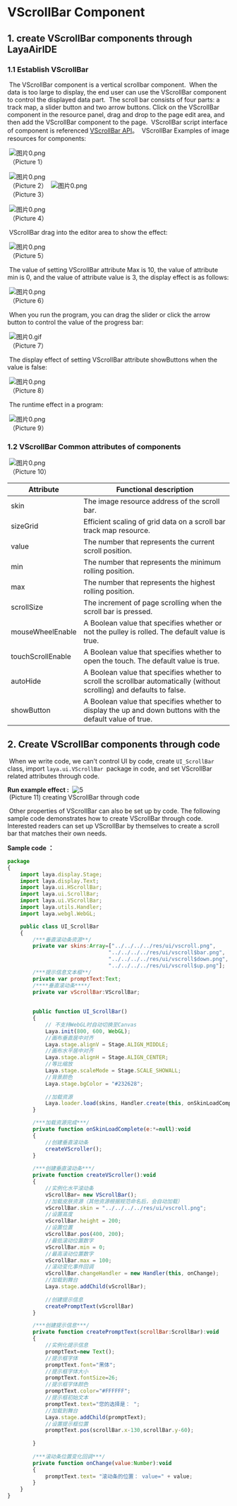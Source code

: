 # VScrollBar Component



## 1. create VScrollBar components through LayaAirIDE

### 1.1 Establish VScrollBar 

 

​        The VScrollBar component is a vertical scrollbar component.
​        When the data is too large to display, the end user can use the VScrollBar component to control the displayed data part.
​        The scroll bar consists of four parts: a track map, a slider button and two arrow buttons.
​        Click on the VScrollBar component in the resource panel, drag and drop to the page edit area, and then add the VScrollBar component to the page.
​        VScrollBar script interface of component is referenced [VScrollBar API](http://layaair.ldc.layabox.com/api/index.html?category=Core&class=laya.ui.VScrollBar)。
​        VScrollBar Examples of image resources for components:

​        ![图片0.png](img/1.png)<br/>
​    （Picture 1）

​        ![图片0.png](img/2.png)<br/>
​    （Picture 2）
​        ![图片0.png](img/3.png)<br/>
​    （Picture 3）

​        ![图片0.png](img/4.png)<br/>
​    （Picture 4）

 

​        VScrollBar drag into the editor area to show the effect:

​        ![图片0.png](img/5.png)<br/>
​    （Picture 5）

​        The value of setting VScrollBar attribute Max is 10, the value of attribute min is 0, and the value of attribute value is 3, the display effect is as follows:

​        ![图片0.png](img/6.png)<br/>
​    （Picture 6）

​        When you run the program, you can drag the slider or click the arrow button to control the value of the progress bar:

​        ![图片0.gif](gif/1.gif)<br/>
​    （Picture 7）

​        The display effect of setting VScrollBar attribute showButtons when the value is false:

​        ![图片0.png](img/7.png)<br/>
​    （Picture 8）

​        The runtime effect in a program:

​        ![图片0.png](gif/1.gif)<br/>
​    （Picture 9）

### 1.2 VScrollBar Common attributes of components

​        ![图片0.png](img/8.png)<br/>
​    （Picture 10）

 

| **Attribute**            | **Functional description**                            |
| ----------------- | ----------------------------------- |
| skin              | The image resource address of the scroll bar.                       |
| sizeGrid          | Efficient scaling of grid data on a scroll bar track map resource.          |
| value             | The number that represents the current scroll position.                      |
| min               | The number that represents the minimum rolling position.                       |
| max               | The number that represents the highest rolling position.                        |
| scrollSize        | The increment of page scrolling when the scroll bar is pressed.                  |
| mouseWheelEnable  | A Boolean value that specifies whether or not the pulley is rolled. The default value is true.            |
| touchScrollEnable | A Boolean value that specifies whether to open the touch. The default value is true.            |
| autoHide          | A Boolean value that specifies whether to scroll the scrollbar automatically (without scrolling) and defaults to false. |
| showButton        | A Boolean value that specifies whether to display the up and down buttons with the default value of true.       |

 

 

##  2. Create VScrollBar components through code

​	When we write code, we can't control UI by code, create `UI_ScrollBar`  class, import `laya.ui.VScrollBar `package in code, and set VScrollBar related attributes through code.

**Run example effect :**
​	![5](gif/3.gif)<br/>
​	(Picture 11) creating VScrollBar through code

​	Other properties of VScrollBar can also be set up by code. The following sample code demonstrates how to create VScrollBar through code. Interested readers can set up VScrollBar by themselves to create a scroll bar that matches their own needs.

**Sample code ：**

```javascript
package
{
	import laya.display.Stage;
	import laya.display.Text;
	import laya.ui.HScrollBar;
	import laya.ui.ScrollBar;
	import laya.ui.VScrollBar;
	import laya.utils.Handler;
	import laya.webgl.WebGL;

	public class UI_ScrollBar
	{
		/***垂直滚动条资源**/
		private var skins:Array=["../../../../res/ui/vscroll.png", 
								"../../../../res/ui/vscroll$bar.png", 
								"../../../../res/ui/vscroll$down.png",
								"../../../../res/ui/vscroll$up.png"];
		/***提示信息文本框**/
		private var promptText:Text;		
		/****垂直滚动条****/
		private var vScrollBar:VScrollBar;
		
		
		public function UI_ScrollBar()
		{
			// 不支持WebGL时自动切换至Canvas
			Laya.init(800, 600, WebGL);
			//画布垂直居中对齐
			Laya.stage.alignV = Stage.ALIGN_MIDDLE;
			//画布水平居中对齐
			Laya.stage.alignH = Stage.ALIGN_CENTER;
			//等比缩放
			Laya.stage.scaleMode = Stage.SCALE_SHOWALL;
			//背景颜色
			Laya.stage.bgColor = "#232628";
			
			//加载资源
			Laya.loader.load(skins, Handler.create(this, onSkinLoadComplete));
		}

		/***加载资源完成***/
		private function onSkinLoadComplete(e:*=null):void
		{
			//创建垂直滚动条
			createVScroller();
		}
		
		/***创建垂直滚动条***/
		private function createVScroller():void 
		{
			//实例化水平滚动条
			vScrollBar= new VScrollBar();
			//加载皮肤资源（其他资源根据规范命名后，会自动加载）
			vScrollBar.skin = "../../../../res/ui/vscroll.png";
			//设置高度
			vScrollBar.height = 200;
			//设置位置
			vScrollBar.pos(400, 200);
			//最低滚动位置数字
			vScrollBar.min = 0;
			//最高滚动位置数字
			vScrollBar.max = 100;
			//滚动变化事件回调
			vScrollBar.changeHandler = new Handler(this, onChange);
			//加载到舞台
			Laya.stage.addChild(vScrollBar);
			
			//创建提示信息
			createPromptText(vScrollBar)
		}

		/***创建提示信息***/
		private function createPromptText(scrollBar:ScrollBar):void
		{
			//实例化提示信息
			promptText=new Text();
			//提示框字体
			promptText.font="黑体";
			//提示框字体大小
			promptText.fontSize=26;
			//提示框字体颜色
			promptText.color="#FFFFFF";
			//提示框初始文本
			promptText.text="您的选择是： ";
			//加载到舞台
			Laya.stage.addChild(promptText);
			//设置提示框位置
			promptText.pos(scrollBar.x-130,scrollBar.y-60);
			
		}
		
		/***滚动条位置变化回调***/
		private function onChange(value:Number):void 
		{
			promptText.text= "滚动条的位置： value=" + value;
		}
	}
}
```

